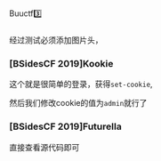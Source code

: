 Buuctf3️⃣

###

经过测试必须添加图片头，



### [BSidesCF 2019]Kookie

这个就是很简单的登录，获得`set-cookie`,

然后我们修改cookie的值为`admin`就行了



### [BSidesCF 2019]Futurella

直接查看源代码即可